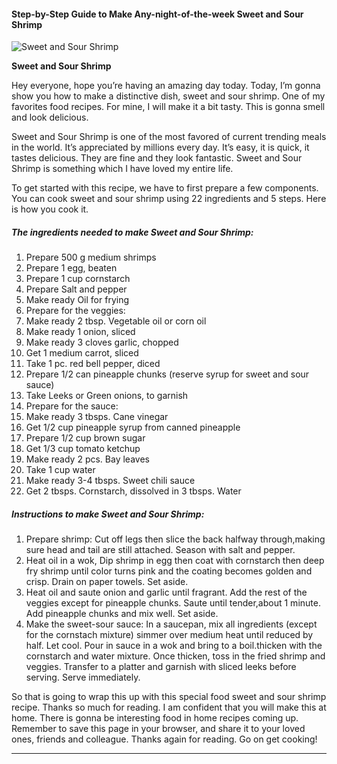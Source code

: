             

#### Step-by-Step Guide to Make Any-night-of-the-week Sweet and Sour Shrimp

![Sweet and Sour Shrimp](https://img-global.cpcdn.com/recipes/046db527f3408ab5/751x532cq70/sweet-and-sour-shrimp-recipe-main-photo.jpg)

**Sweet and Sour Shrimp**

Hey everyone, hope you’re having an amazing day today. Today, I’m gonna show you how to make a distinctive dish, sweet and sour shrimp. One of my favorites food recipes. For mine, I will make it a bit tasty. This is gonna smell and look delicious.

Sweet and Sour Shrimp is one of the most favored of current trending meals in the world. It’s appreciated by millions every day. It’s easy, it is quick, it tastes delicious. They are fine and they look fantastic. Sweet and Sour Shrimp is something which I have loved my entire life.

To get started with this recipe, we have to first prepare a few components. You can cook sweet and sour shrimp using 22 ingredients and 5 steps. Here is how you cook it.

##### The ingredients needed to make Sweet and Sour Shrimp:

1.  Prepare 500 g medium shrimps
2.  Prepare 1 egg, beaten
3.  Prepare 1 cup cornstarch
4.  Prepare Salt and pepper
5.  Make ready Oil for frying
6.  Prepare for the veggies:
7.  Make ready 2 tbsp. Vegetable oil or corn oil
8.  Make ready 1 onion, sliced
9.  Make ready 3 cloves garlic, chopped
10.  Get 1 medium carrot, sliced
11.  Take 1 pc. red bell pepper, diced
12.  Prepare 1/2 can pineapple chunks (reserve syrup for sweet and sour sauce)
13.  Take Leeks or Green onions, to garnish
14.  Prepare for the sauce:
15.  Make ready 3 tbsps. Cane vinegar
16.  Get 1/2 cup pineapple syrup from canned pineapple
17.  Prepare 1/2 cup brown sugar
18.  Get 1/3 cup tomato ketchup
19.  Make ready 2 pcs. Bay leaves
20.  Take 1 cup water
21.  Make ready 3-4 tbsps. Sweet chili sauce
22.  Get 2 tbsps. Cornstarch, dissolved in 3 tbsps. Water

##### Instructions to make Sweet and Sour Shrimp:

1.  Prepare shrimp: Cut off legs then slice the back halfway through,making sure head and tail are still attached. Season with salt and pepper.
2.  Heat oil in a wok, Dip shrimp in egg then coat with cornstarch then deep fry shrimp until color turns pink and the coating becomes golden and crisp. Drain on paper towels. Set aside.
3.  Heat oil and saute onion and garlic until fragrant. Add the rest of the veggies except for pineapple chunks. Saute until tender,about 1 minute. Add pineapple chunks and mix well. Set aside.
4.  Make the sweet-sour sauce: In a saucepan, mix all ingredients (except for the cornstach mixture) simmer over medium heat until reduced by half. Let cool. Pour in sauce in a wok and bring to a boil.thicken with the cornstarch and water mixture. Once thicken, toss in the fried shrimp and veggies. Transfer to a platter and garnish with sliced leeks before serving. Serve immediately.

So that is going to wrap this up with this special food sweet and sour shrimp recipe. Thanks so much for reading. I am confident that you will make this at home. There is gonna be interesting food in home recipes coming up. Remember to save this page in your browser, and share it to your loved ones, friends and colleague. Thanks again for reading. Go on get cooking!

* * *